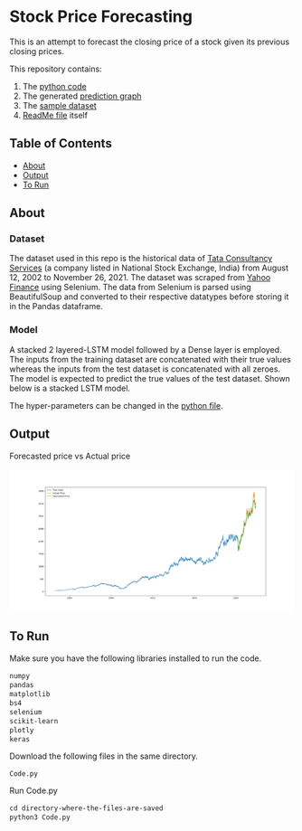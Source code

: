# Stock Price Forecasting

This is an attempt to forecast the closing price of a stock given its previous closing prices.

This repository contains:

1. The [python code](Code.py)
2. The generated [prediction graph](Forecast.png)
3. The [sample dataset](Sample_dataset_TCS-NS.csv)
3. [ReadMe file](README.md) itself


## Table of Contents

- [About](#about)
- [Output](#output)
- [To Run](#to-run)


## About

### Dataset
The dataset used in this repo is the historical data of [Tata Consultancy Services](https://finance.yahoo.com/quote/TCS.NS/history?period1=1029110400&period2=1637971200&interval=1d&frequency=1d&filter=history) (a company listed in National Stock Exchange, India) from August 12, 2002 to November 26, 2021. The dataset was scraped from [Yahoo Finance](https://finance.yahoo.com) using Selenium. The data from Selenium is parsed using BeautifulSoup and converted to their respective datatypes before storing it in the Pandas dataframe.

### Model
A stacked 2 layered-LSTM model followed by a Dense layer is employed. The inputs from the training dataset are concatenated with their true values whereas the inputs from the test dataset is concatenated with all zeroes. The model is expected to predict the true values of the test dataset. Shown below is a stacked LSTM model.

The hyper-parameters can be changed in the [python file](Code.py).


## Output
Forecasted price vs Actual price<br>
<br>
<img src = "https://github.com/Viknesh-Rajaramon/Stock-Price-Forecasting/blob/main/Forecast.png" width="800">


## To Run

Make sure you have the following libraries installed to run the code.
```
numpy
pandas
matplotlib
bs4
selenium
scikit-learn
plotly
keras
```

Download the following files in the same directory.
```
Code.py 
```

Run Code.py 
```
cd directory-where-the-files-are-saved
python3 Code.py
```
